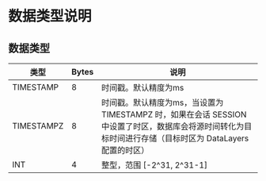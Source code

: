 # 数据类型说明

## 数据类型
|  类型   | Bytes  | 说明  |
|  ----  | ----  |----  |
| TIMESTAMP  | 8 | 时间戳。默认精度为ms |
| TIMESTAMPZ  | 8 | 时间戳。默认精度为ms，当设置为 TIMESTAMPZ 时，如果在会话 SESSION 中设置了时区，数据库会将源时间转化为目标时间进行存储（目标时区为 DataLayers 配置的时区）|
| INT  | 4 | 整型，范围 [-2^31, 2^31-1] |
